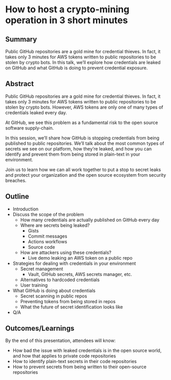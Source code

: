 # How to host a crypto-mining operation in 3 short minutes

## Summary

Public GitHub repositories are a gold mine for credential thieves. In fact, it takes only 3 minutes for AWS tokens written to public repositories to be stolen by crypto bots. In this talk, we’ll explore how credentials are leaked on GitHub and what GitHub is doing to prevent credential exposure.

## Abstract

Public GitHub repositories are a gold mine for credential thieves. In fact, it takes only 3 minutes for AWS tokens written to public repositories to be stolen by crypto bots. However, AWS tokens are only one of many types of credentials leaked every day. 

At GitHub, we see this problem as a fundamental risk to the open source software supply-chain. 

In this session, we’ll share how GitHub is stopping credentials from being published to public repositories. We’ll talk about the most common types of secrets we see on our platform, how they’re leaked, and how you can identify and prevent them from being stored in plain-text in your environment. 

Join us to learn how we can all work together to put a stop to secret leaks and protect your organization and the open source ecosystem from security breaches.

## Outline

- Introduction
- Discuss the scope of the problem
    - How many credentials are actually published on GitHub every day
    - Where are secrets being leaked?
        - Gists
        - Commit messages
        - Actions workflows
        - Source code
    - How are attackers using these credentials?
        - Live demo leaking an AWS token on a public repo
- Strategies for dealing with credentials in your environment
    - Secret management
        - Vault, GitHub secrets, AWS secrets manager, etc.
    - Alternatives to hardcoded credentials
    - User training
- What GitHub is doing about credentials
    - Secret scanning in public repos
    - Preventing tokens from being stored in repos
    - What the future of secret identification looks like
- Q/A

## Outcomes/Learnings

By the end of this presentation, attendees will know:

- How bad the issue with leaked credentials is in the open source world, and how that applies to private code repositories
- How to identify plain-text secrets in their code repositories
- How to prevent secrets from being written to their open-source repositories
